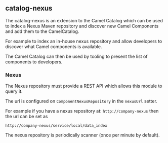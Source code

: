 ## catalog-nexus

The catalog-nexus is an extension to the Camel Catalog which can be used 
to index a Nexus Maven repository and discover new Camel Components and
add them to the CamelCatalog.

For example to index an in-house nexus repository and allow developers to
discover what Camel components is available.

The Camel Catalog can then be used by tooling to present the list of components to developers.

### Nexus

The Nexus repository must provide a REST API which allows this module to query it.

The url is configured on `ComponentNexusRepository` in the `nexusUrl` setter.

For example if you have a nexus repository at: `http://company-nexus` then the url can be set as

    http://company-nexus/service/local/data_index
    
The nexus repository is periodically scanner (once per minute by default).
    
    
